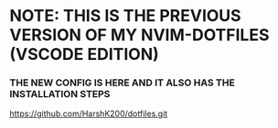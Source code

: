 # NOTE: THIS IS THE PREVIOUS VERSION OF MY NVIM-DOTFILES (VSCODE EDITION)
### THE NEW CONFIG IS HERE AND IT ALSO HAS THE INSTALLATION STEPS
https://github.com/HarshK200/dotfiles.git
